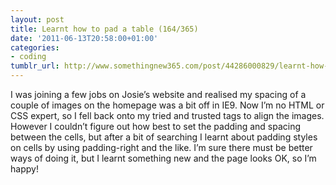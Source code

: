 ```yaml
---
layout: post
title: Learnt how to pad a table (164/365)
date: '2011-06-13T20:58:00+01:00'
categories:
- coding
tumblr_url: http://www.somethingnew365.com/post/44286000829/learnt-how-to-pad-a-table-164365
---
```

I was joining a few jobs on Josie’s website and realised my spacing of a couple of images on the homepage was a bit off in IE9.
Now I’m no HTML or CSS expert, so I fell back onto my tried and trusted <table> tags to align the images. However I couldn’t figure out how best to set the padding and spacing between the cells, but after a bit of searching I learnt about padding styles on cells by using padding-right and the like.
I’m sure there must be better ways of doing it, but I learnt something new and the page looks OK, so I’m happy!
